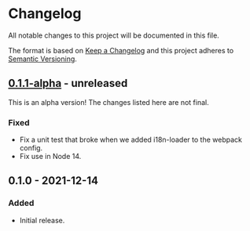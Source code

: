 # Changelog

All notable changes to this project will be documented in this file.

The format is based on [Keep a Changelog](https://keepachangelog.com/en/1.0.0/)
and this project adheres to [Semantic Versioning](https://semver.org/spec/v2.0.0.html).

## [0.1.1-alpha] - unreleased

This is an alpha version! The changes listed here are not final.

### Fixed
- Fix a unit test that broke when we added i18n-loader to the webpack config.
- Fix use in Node 14.

## 0.1.0 - 2021-12-14
### Added
- Initial release.

[0.1.1-alpha]: https://github.com/Automattic/i18n-check-webpack-plugin/compare/v0.1.0...v0.1.1-alpha
